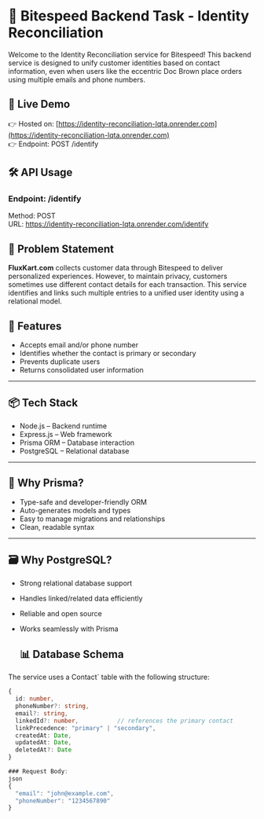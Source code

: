 # 🧠 Bitespeed Backend Task - Identity Reconciliation
Welcome to the Identity Reconciliation service for Bitespeed! This backend service is designed to unify customer identities based on contact information, even when users like the eccentric Doc Brown place orders using multiple emails and phone numbers.
## 🚀 Live Demo
👉 Hosted on: [https://identity-reconciliation-lqta.onrender.com](https://identity-reconciliation-lqta.onrender.com)  
👉 Endpoint: POST /identify
## 🛠️ API Usage
### Endpoint: /identify
Method: POST  
URL: https://identity-reconciliation-lqta.onrender.com/identify  

## 🧩 Problem Statement
**FluxKart.com** collects customer data through Bitespeed to deliver personalized experiences. However, to maintain privacy, customers sometimes use different contact details for each transaction. This service identifies and links such multiple entries to a unified user identity using a relational model.

## 📌 Features
- Accepts email and/or phone number
- Identifies whether the contact is primary or secondary
- Prevents duplicate users
- Returns consolidated user information
---
## 📦 Tech Stack
- Node.js – Backend runtime
- Express.js – Web framework
- Prisma ORM – Database interaction
- PostgreSQL – Relational database
---
## 🔧 Why Prisma?
- Type-safe and developer-friendly ORM
- Auto-generates models and types
- Easy to manage migrations and relationships
- Clean, readable syntax
---
## 🗃️ Why PostgreSQL?
- Strong relational database support
- Handles linked/related data efficiently
- Reliable and open source
- Works seamlessly with Prisma

  ## 📊 Database Schema
The service uses a Contact` table with the following structure:
```ts
{
  id: number,
  phoneNumber?: string,
  email?: string,
  linkedId?: number,           // references the primary contact
  linkPrecedence: "primary" | "secondary",
  createdAt: Date,
  updatedAt: Date,
  deletedAt?: Date
} 

### Request Body:
json
{
  "email": "john@example.com",
  "phoneNumber": "1234567890"
}
